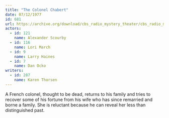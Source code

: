 ```yaml
---
title: "The Colonel Chabert"
date: 07/12/1977
id: 681
url: https://archive.org/download/cbs_radio_mystery_theater/cbs_radio_mystery_theater-0651-0700.zip/cbs_radio_mystery_theater-0651-0700%2Fcbsrmt_0681_colonel_chabert.mp3
actors:  
  - id: 121
    name: Alexander Scourby  
  - id: 116
    name: Lori March  
  - id: 9
    name: Larry Haines  
  - id: 7
    name: Dan Ocko
writers:  
  - id: 287
    name: Karen Thorsen
---
```

A French colonel, thought to be dead, returns to his family and tries to recover some of his fortune from his wife who has since remarried and borne a family. She is reluctant because he can reveal her less than distinguished past.